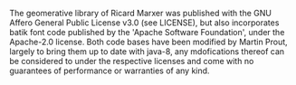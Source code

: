 The geomerative library of Ricard Marxer was published with the GNU Affero General Public License v3.0 (see LICENSE), but also incorporates batik font code published by the 'Apache Software Foundation', under the Apache-2.0 license. Both code bases have been modified by Martin Prout, largely to bring them up to date with java-8, any mdofications thereof can be considered to under the respective licenses and come with no guarantees of performance or warranties of any kind.
